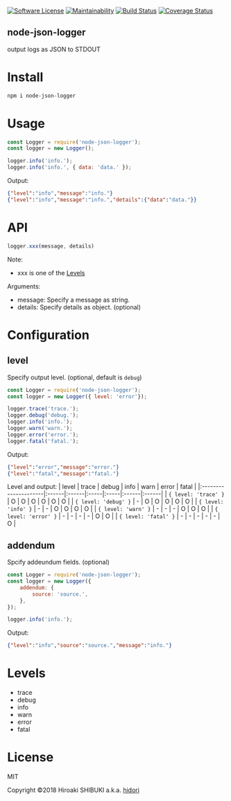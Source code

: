 [![Software License](https://img.shields.io/badge/license-MIT-brightgreen.svg?style=flat-square)](LICENSE)
[![Maintainability](https://api.codeclimate.com/v1/badges/1dd1bfe212c8d70c9b8b/maintainability)](https://codeclimate.com/github/hidori/node-json-logger/maintainability)
[![Build Status](https://travis-ci.org/rcmdnk/travis-test.svg?branch=master)](https://travis-ci.org/rcmdnk/travis-test)
[![Coverage Status](https://coveralls.io/repos/github/hidori/node-json-logger/badge.svg?branch=feature%2Fadd-coveredge)](https://coveralls.io/github/hidori/node-json-logger?branch=feature%2Fadd-coveredge)

node-json-logger
----
output logs as JSON to STDOUT

# Install
```sh
npm i node-json-logger
```
# Usage
```js
const Logger = require('node-json-logger');
const logger = new Logger();

logger.info('info.');
logger.info('info.', { data: 'data.' });
```
Output:
```json
{"level":"info","message":"info."}
{"level":"info","message":"info.","details":{"data":"data."}}
```

# API
```js
logger.xxx(message, details)
```
Note:
* xxx is one of the [Levels](#Levels)

Arguments:
* message: Specify a message as string.
* details: Specify details as object. (optional)

# Configuration
## level
Specify output level. (optional, default is `debug`)
```js
const Logger = require('node-json-logger');
const logger = new Logger({ level: 'error'});

logger.trace('trace.');
logger.debug('debug.');
logger.info('info.');
logger.warn('warn.');
logger.error('error.');
logger.fatal('fatal.');
```
Output:
```json
{"level":"error","message":"error."}
{"level":"fatal","message":"fatal."}
```
Level and output:
| level                | trace | debug | info | warn | error | fatal |
|:---------------------|:------|:------|:-----|:-----|:------|:------|
| `{ level: 'trace' }` | O     | O     | O    | O    | O     | O     |
| `{ level: 'debug' }` | -     | O     | O    | O    | O     | O     |
| `{ level: 'info' }`  | -     | -     | O    | O    | O     | O     |
| `{ level: 'warn' }`  | -     | -     | -    | O    | O     | O     |
| `{ level: 'error' }` | -     | -     | -    | -    | O     | O     |
| `{ level: 'fatal' }` | -     | -     | -    | -    | -     | O     |

## addendum
Spcify addeundum fields. (optional)
```js
const Logger = require('node-json-logger');
const logger = new Logger({
    addendum: {
        source: 'source.',
    },
});

logger.info('info.');
```
Output:
```json
{"level":"info","source":"source.","message":"info."}
```

# <a href="#Levels"></a>Levels
* trace
* debug
* info
* warn
* error
* fatal

# License
MIT

Copyright &copy;2018 Hiroaki SHIBUKI a.k.a. [hidori](https://github.com/hidori)
